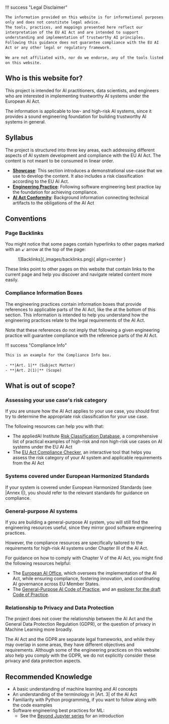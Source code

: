 !!! success "Legal Disclaimer"

    The information provided on this website is for informational purposes only and does not constitute legal advice.
    The tools, practices, and mappings presented here reflect our interpretation of the EU AI Act and are intended to support understanding and implementation of trustworthy AI principles.
    Following this guidance does not guarantee compliance with the EU AI Act or any other legal or regulatory framework.

    We are not affiliated with, nor do we endorse, any of the tools listed on this website.

## Who is this website for?

This project is intended for AI practitioners, data scientists, and engineers who are interested in implementing trustworthy AI systems under the European AI Act.

The information is applicable to low- and high-risk AI systems, since it provides a sound engineering foundation for building trustworthy AI systems in general.

## Syllabus

The project is structured into three key areas, each addressing different aspects of AI system development and compliance with the EU AI Act. The content is not meant to be consumed in linear order.

-   [**Showcase**](showcase/index.md): This section introduces a demonstrational use-case that we use to develop the content. It also includes a risk classification according to the EU AI Act.
-   [**Engineering Practice**](engineering-practice/reference-architecture.md): Following software engineering best practice lay the foundation for achieving compliance.
-   [**AI Act Conformity**](conformity/index.md): Background information connecting technical artifacts to the obligations of the AI Act

## Conventions

### Page Backlinks

You might notice that some pages contain hyperlinks to other pages marked with an <em>↙</em> arrow at the top of the page:

<figure markdown="span">
![Backlinks](_images/backlinks.png){ align=center }
</figure>

These links point to other pages on this website that contain links to the current page and help you discover and navigate related content more easily.

### Compliance Information Boxes

The engineering practices contain information boxes that provide references to applicable parts of the AI Act, like the at the bottom of this section.
This information is intended to help you understand how the engineering practices relate to the legal requirements of the AI Act.

Note that these references do not imply that following a given engineering practice will guarantee compliance with the reference parts of the AI Act.

!!! success "Compliance Info"

    This is an example for the Compliance Info box.

    - **|Art. 1|** (Subject Matter)
    - **|Art. 2(1)|** (Scope)

## What is out of scope?

### Assessing your use case's risk category

If you are unsure how the AI Act applies to your use case, you should first try to determine the appropriate risk classification for your use case.

The following resources can help you with that:

-   The appliedAI Institute [Risk Classification Database](https://www.appliedai-institute.de/en/risk-classification-database), a comprehensive list of practical examples of high-risk and non high-risk use cases on AI systems under the EU AI Act
-   The [EU Act Compliance Checker](https://artificialintelligenceact.eu/assessment/eu-ai-act-compliance-checker/), an interactive tool that helps you assess the risk category of your AI system and applicable requirements from the AI Act

### Systems covered under European Harmonized Standards

If your system is covered under European Harmonized Standards (see |Annex I|), you should refer to the relevant standards for guidance on compliance.

### General-purpose AI systems

If you are building a general-purpose AI system, you will still find the engineering resources useful, since they mirror good software engineering practices.

However, the compliance resources are specifically tailored to the requirements for high-risk AI systems under Chapter III of the AI Act.

For guidance on how to comply with Chapter V of the AI Act, you might find the following resources helpful:

-   The [European AI Office](https://digital-strategy.ec.europa.eu/en/policies/ai-office), which oversees the implementation of the AI Act, while ensuring compliance, fostering innovation, and coordinating AI governance across EU Member States.
-   The [General-Purpose AI Code of Practice](https://digital-strategy.ec.europa.eu/en/policies/ai-code-practice), and an [explorer for the draft Code of Practice](https://code-of-practice.ai).

### Relationship to Privacy and Data Protection

The project does not cover the relationship between the AI Act and the General Data Protection Regulation (GDPR), or the question of privacy in Machine Learning more broadly.

The AI Act and the GDPR are separate legal frameworks, and while they may overlap in some areas, they have different objectives and requirements.
Although some of the engineering practices on this website also help you comply with the GDPR, we do not explicitly consider these privacy and data protection aspects.

## Recommended Knowledge

-   A basic understanding of machine learning and AI concepts
-   An understanding of the terminology in |Art. 3| of the AI Act
-   Familiarity with Python programming, if you want to follow along with the code examples
-   Software engineering best practices for ML:
    -   See the [Beyond Jupyter series](https://transferlab.ai/trainings/beyond-jupyter/) for an introduction

```

```
